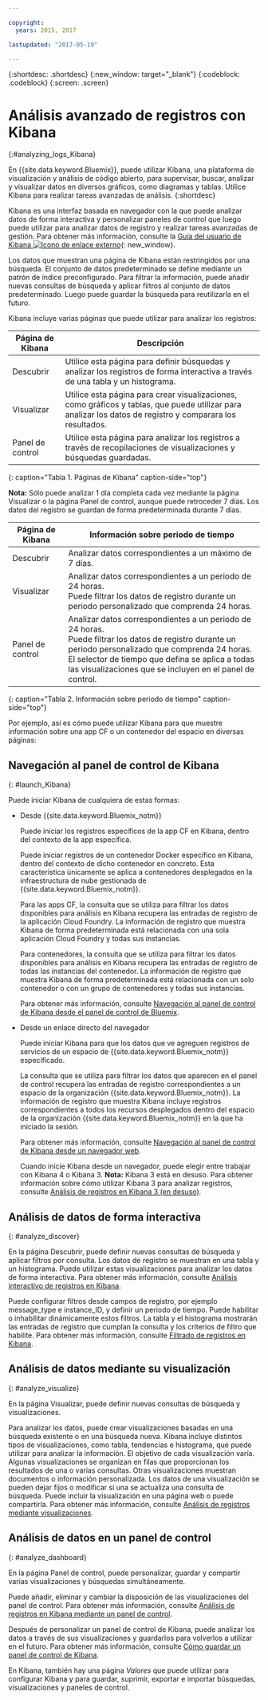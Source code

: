 ```yaml
---

copyright:
  years: 2015, 2017

lastupdated: "2017-05-19"

---
```



{:shortdesc: .shortdesc}
{:new_window: target="_blank"}
{:codeblock: .codeblock}
{:screen: .screen}

# Análisis avanzado de registros con Kibana
{:#analyzing_logs_Kibana}

En {{site.data.keyword.Bluemix}}, puede utilizar Kibana, una plataforma de visualización y análisis de código abierto, para supervisar, buscar, analizar y visualizar datos en diversos gráficos, como diagramas y tablas. Utilice Kibana para realizar tareas avanzadas de análisis.
{:shortdesc}

Kibana es una interfaz basada en navegador con la que puede analizar datos de forma interactiva y personalizar paneles de control que luego puede utilizar para analizar datos de registro y realizar tareas avanzadas de gestión. Para obtener más información, consulte la [Guía del usuario de Kibana ![Icono de enlace externo](../../../icons/launch-glyph.svg "Icono de enlace externo")](https://www.elastic.co/guide/en/kibana/4.1/index.html){: new_window}.

Los datos que muestran una página de Kibana están restringidos por una búsqueda. El conjunto de datos predeterminado se define mediante un patrón de índice preconfigurado. Para filtrar la información, puede añadir nuevas consultas de búsqueda y aplicar filtros al conjunto de datos predeterminado. Luego puede guardar la búsqueda para reutilizarla en el futuro. 

Kibana incluye varias páginas que puede utilizar para analizar los registros:

| Página de Kibana | Descripción |
|-------------|-------------|
| Descubrir | Utilice esta página para definir búsquedas y analizar los registros de forma interactiva a través de una tabla y un histograma. |
| Visualizar | Utilice esta página para crear visualizaciones, como gráficos y tablas, que puede utilizar para analizar los datos de registro y comparara los resultados.  |
| Panel de control | Utilice esta página para analizar los registros a través de recopilaciones de visualizaciones y búsquedas guardadas.  |
{: caption="Tabla 1. Páginas de Kibana" caption-side="top"}

**Nota:** Sólo puede analizar 1 día completa cada vez mediante la página Visualizar o la página Panel de control, aunque puede retroceder 7 días. Los datos del registro se guardan de forma predeterminada durante 7 días. 

| Página de Kibana | Información sobre periodo de tiempo |
|-------------|-------------------------|
| Descubrir | Analizar datos correspondientes a un máximo de 7 días. |
| Visualizar | Analizar datos correspondientes a un periodo de 24 horas. <br> Puede filtrar los datos de registro durante un periodo personalizado que comprenda 24 horas.  |
| Panel de control | Analizar datos correspondientes a un periodo de 24 horas. <br> Puede filtrar los datos de registro durante un periodo personalizado que comprenda 24 horas. <br> El selector de tiempo que defina se aplica a todas las visualizaciones que se incluyen en el panel de control. |
{: caption="Tabla 2. Información sobre periodo de tiempo" caption-side="top"}

Por ejemplo, así es cómo puede utilizar Kibana para que muestre información sobre una app CF o un contenedor del espacio en diversas páginas:

## Navegación al panel de control de Kibana
{: #launch_Kibana}

Puede iniciar Kibana de cualquiera de estas formas:

* Desde {{site.data.keyword.Bluemix_notm}}

    Puede iniciar los registros específicos de la app CF en Kibana, dentro del contexto de la app específica.
    
    Puede iniciar registros de un contenedor Docker específico en Kibana, dentro del contexto de dicho contenedor en concreto. Esta característica únicamente se aplica a contenedores desplegados en la infraestructura de nube gestionada de {{site.data.keyword.Bluemix_notm}}. 
    
    Para las apps CF, la consulta que se utiliza para filtrar los datos disponibles para análisis en Kibana recupera las entradas de registro de la aplicación Cloud Foundry. La información de registro que muestra Kibana de forma predeterminada está relacionada con una sola aplicación Cloud Foundry y todas sus instancias. 
    
    Para contenedores, la consulta que se utiliza para filtrar los datos disponibles para análisis en Kibana recupera las entradas de registro de todas las instancias del contenedor. La información de registro que muestra Kibana de forma predeterminada está relacionada con un solo contenedor o con un grupo de contenedores y todas sus instancias. 
    
    Para obtener más información, consulte [Navegación al panel de control de Kibana desde el panel de control de Bluemix](k4_launch.html#launch_Kibana_from_bluemix).

* Desde un enlace directo del navegador

    Puede iniciar Kibana para que los datos que ve agreguen registros de servicios de un espacio de {{site.data.keyword.Bluemix_notm}} especificado.
    
    La consulta que se utiliza para filtrar los datos que aparecen en el panel de control recupera las entradas de registro correspondientes a un espacio de la organización {{site.data.keyword.Bluemix_notm}}. La información de registro que muestra Kibana incluye registros correspondientes a todos los recursos desplegados dentro del espacio de la organización {{site.data.keyword.Bluemix_notm}} en la que ha iniciado la sesión. 
    
    Para obtener más información, consulte [Navegación al panel de control de Kibana desde un navegador web](k4_launch.html#launch_Kibana_from_browser).
    
    Cuando inicie Kibana desde un navegador, puede elegir entre trabajar con Kibana 4 o Kibana 3. **Nota:** Kibana 3 está en desuso. Para obtener información sobre cómo utilizar Kibana 3 para analizar registros, consulte [Análisis de registros en Kibana 3 (en desuso)](../logging_view_kibana3.html#analyzing_logs_Kibana3).


## Análisis de datos de forma interactiva
{: #analyze_discover}

En la página Descubrir, puede definir nuevas consultas de búsqueda y aplicar filtros por consulta. Los datos de registro se muestran en una tabla y un histograma. Puede utilizar estas visualizaciones para analizar los datos de forma interactiva. Para obtener más información, consulte [Análisis interactivo de registros en Kibana](logging_kibana_analize_logs_interactively.html#kibana_analize_logs_interactively).

Puede configurar filtros desde campos de registro, por ejemplo message_type e instance_ID, y definir un periodo de tiempo. Puede habilitar o inhabilitar dinámicamente estos filtros. La tabla y el histograma mostrarán las entradas de registro que cumplan la consulta y los criterios de filtro que habilite. Para obtener más información, consulte [Filtrado de registros en Kibana](k4_filter_logs.html#k4_filter_logs).

## Análisis de datos mediante su visualización
{: #analyze_visualize}
    
En la página Visualizar, puede definir nuevas consultas de búsqueda y visualizaciones.

Para analizar los datos, puede crear visualizaciones basadas en una búsqueda existente o en una búsqueda nueva. Kibana incluye distintos tipos de visualizaciones, como tabla, tendencias e histograma, que puede utilizar para analizar la información. El objetivo de cada visualización varía. Algunas visualizaciones se organizan en filas que proporcionan los resultados de una o varias consultas. Otras visualizaciones muestran documentos o información personalizada. Los datos de una visualización se pueden dejar fijos o modificar si una se actualiza una consulta de búsqueda. Puede incluir la visualización en una página web o puede compartirla. Para obtener más información, consulte [Análisis de registros mediante visualizaciones](logging_kibana_visualizations.html#logging_kibana_visualizations).

## Análisis de datos en un panel de control
{: #analyze_dashboard}

En la página Panel de control, puede personalizar, guardar y compartir varias visualizaciones y búsquedas simultáneamente. 

Puede añadir, eliminar y cambiar la disposición de las visualizaciones del panel de control. Para obtener más información, consulte [Análisis de registros en Kibana mediante un panel de control](logging_kibana_analize_logs_dashboard.html#kibana_analize_logs_dashboard).
    
Después de personalizar un panel de control de Kibana, puede analizar los datos a través de sus visualizaciones y guardarlos para volverlos a utilizar en el futuro. Para obtener más información, consulte [Cómo guardar un panel de control de Kibana](logging_kibana_analize_logs_dashboard.html#k4_dashboard_save).

En Kibana, también hay una página *Valores* que puede utilizar para configurar Kibana y para guardar, suprimir, exportar e importar búsquedas, visualizaciones y paneles de control.


